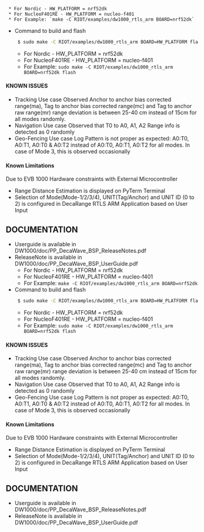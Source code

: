      * For Nordic - HW_PLATFORM = nrf52dk
     * For NucleoF401RE - HW_PLATFORM = nucleo-f401
     * For Example: `make -C RIOT/examples/dw1000_rtls_arm BOARD=nrf52dk`
* Command to build and flash
    ```bash
     $ sudo make -C RIOT/examples/dw1000_rtls_arm BOARD=HW_PLATFORM flash
    ```
   * For Nordic - HW_PLATFORM = nrf52dk
   * For NucleoF401RE - HW_PLATFORM = nucleo-f401
   * For Example: `sudo make -C RIOT/examples/dw1000_rtls_arm BOARD=nrf52dk flash`


#### KNOWN ISSUES

* Tracking Use case
Observed Anchor to anchor bias corrected range(ma), Tag to anchor bias
corrected range(mc) and Tag to anchor raw range(mr) range deviation is between 25-40 cm instead of 15cm for all modes randomly.
* Navigation Use case
Observed that T0 to A0, A1, A2 Range info is detected as 0 randomly
* Geo-Fencing Use case
Log Pattern is not proper as expected: A0:T0, A0:T1, A0:T0 & A0:T2 instead of
A0:T0, A0:T1, A0:T2 for all modes. In case of Mode 3, this is observed occasionally

#### Known Limitations

  Due to EVB 1000 Hardware constraints with External Microcontroller

  * Range Distance Estimation is displayed on PyTerm Terminal
  * Selection of Mode(Mode-1/2/3/4), UNIT(Tag/Anchor) and UNIT ID (0 to 2) is
    configured in DecaRange RTLS ARM Application based on User Input

## DOCUMENTATION

* Userguide is available in DW1000/doc/PP_DecaWave_BSP_ReleaseNotes.pdf
* ReleaseNote is available in DW1000/doc/PP_DecaWave_BSP_UserGuide.pdf
     * For Nordic - HW_PLATFORM = nrf52dk
     * For NucleoF401RE - HW_PLATFORM = nucleo-f401
     * For Example: `make -C RIOT/examples/dw1000_rtls_arm BOARD=nrf52dk`
* Command to build and flash
    ```bash
     $ sudo make -C RIOT/examples/dw1000_rtls_arm BOARD=HW_PLATFORM flash
    ```
   * For Nordic - HW_PLATFORM = nrf52dk
   * For NucleoF401RE - HW_PLATFORM = nucleo-f401
   * For Example: `sudo make -C RIOT/examples/dw1000_rtls_arm BOARD=nrf52dk flash`


#### KNOWN ISSUES

* Tracking Use case
Observed Anchor to anchor bias corrected range(ma), Tag to anchor bias
corrected range(mc) and Tag to anchor raw range(mr) range deviation is between 25-40 cm instead of 15cm for all modes randomly.
* Navigation Use case
Observed that T0 to A0, A1, A2 Range info is detected as 0 randomly
* Geo-Fencing Use case
Log Pattern is not proper as expected: A0:T0, A0:T1, A0:T0 & A0:T2 instead of
A0:T0, A0:T1, A0:T2 for all modes. In case of Mode 3, this is observed occasionally

#### Known Limitations

  Due to EVB 1000 Hardware constraints with External Microcontroller

  * Range Distance Estimation is displayed on PyTerm Terminal
  * Selection of Mode(Mode-1/2/3/4), UNIT(Tag/Anchor) and UNIT ID (0 to 2) is
    configured in DecaRange RTLS ARM Application based on User Input

## DOCUMENTATION

* Userguide is available in DW1000/doc/PP_DecaWave_BSP_ReleaseNotes.pdf
* ReleaseNote is available in DW1000/doc/PP_DecaWave_BSP_UserGuide.pdf
